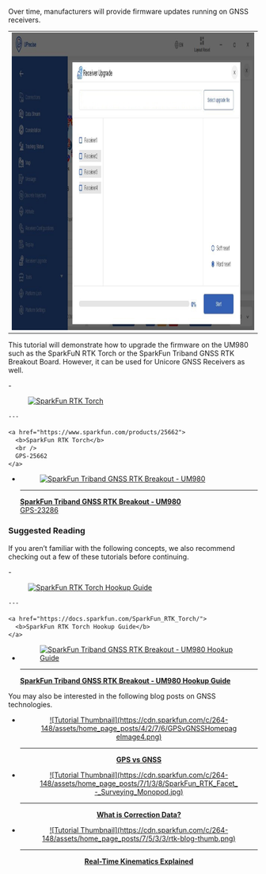 


Over time, manufacturers will provide firmware updates running on GNSS receivers.

<div style="text-align: center;">
  <table>
    <tr style="vertical-align:middle;">
     <td style="text-align: center; vertical-align: middle;"><a href="../assets/img/UPrecise_Software_Receiver_Upgrade.JPG"><img src="../assets/img/UPrecise_Software_Receiver_Upgrade.JPG" width="600px" height="600px" alt="UPrecise Software: Receiver Upgrade"></a></td>
    </tr>
  </table>
</div>



This tutorial will demonstrate how to upgrade the firmware on the UM980 such as the SparkFuN RTK Torch or the SparkFun Triband GNSS RTK Breakout Board. However, it can be used for Unicore GNSS Receivers as well.

<!--

* [SparkFun RTK Torch](https://www.sparkfun.com/products/25662)
* [SparkFun Triband GNSS RTK Breakout Board](https://www.sparkfun.com/products/23286)

-->



<div class="grid cards col-4" markdown>
<!-- ----------WHITE SPACE BETWEEN PRODUCTS---------- -->
-   <a href="https://www.sparkfun.com/products/25662">
      <figure markdown>
        <img src="https://cdn.sparkfun.com/assets/parts/2/6/2/5/0/GPS-24672-RTK-Torch-Featured2.jpg" style="width:140px; height:140px; object-fit:contain;" alt="SparkFun RTK Torch">
      </figure>
    </a>

    ---

    <a href="https://www.sparkfun.com/products/25662">
      <b>SparkFun RTK Torch</b>
      <br />
      GPS-25662
    </a>
<!-- ----------WHITE SPACE BETWEEN PRODUCTS---------- -->
-   <a href="https://www.sparkfun.com/products/23286">
      <figure markdown>
        <img src="https://cdn.sparkfun.com/assets/parts/2/3/4/8/1/23286-UM980-Triband-GNSS-Breakout-Feature.jpg" style="width:140px; height:140px; object-fit:contain;" alt="SparkFun Triband GNSS RTK Breakout - UM980">
      </figure>
    </a>

    ---

    <a href="https://www.sparkfun.com/products/23286">
      <b>SparkFun Triband GNSS RTK Breakout - UM980</b>
      <br />
      GPS-23286
    </a>
<!-- ----------WHITE SPACE BETWEEN PRODUCTS---------- -->
</div>



### Suggested Reading

If you aren’t familiar with the following concepts, we also recommend checking out a few of these tutorials before continuing.


<div class="grid cards col-4" markdown>
<!-- ----------WHITE SPACE BETWEEN GRID CARDS---------- -->
-   <a href="https://docs.sparkfun.com/SparkFun_RTK_Torch/">
      <figure markdown>
        <img src="https://cdn.sparkfun.com/assets/parts/2/6/2/5/0/GPS-24672-RTK-Torch-Featured2.jpg" style="width:264px; height:148px; object-fit:contain;" alt="SparkFun RTK Torch Hookup Guide">
      </figure>
    </a>

    ---

    <a href="https://docs.sparkfun.com/SparkFun_RTK_Torch/">
      <b>SparkFun RTK Torch Hookup Guide</b>
    </a>
<!-- ----------WHITE SPACE BETWEEN GRID CARDS---------- -->
-   <a href="https://docs.sparkfun.com/SparkFun_UM980_Triband_GNSS_RTK_Breakout/">
      <figure markdown>
        <img src="https://cdn.sparkfun.com/assets/parts/2/3/4/8/1/23286-UM980-Triband-GNSS-Breakout-Feature.jpg" style="width:264px; height:148px; object-fit:contain;" alt="SparkFun Triband GNSS RTK Breakout - UM980 Hookup Guide">
      </figure>
    </a>

    ---

    <a href="https://docs.sparkfun.com/SparkFun_UM980_Triband_GNSS_RTK_Breakout/">
      <b>SparkFun Triband GNSS RTK Breakout - UM980 Hookup Guide</b>
    </a>
<!-- ----------WHITE SPACE BETWEEN GRID CARDS---------- -->
</div>



You may also be interested in the following blog posts on GNSS technologies.

<div class="grid cards col-4" markdown align="center">

-   <a href="https://www.sparkfun.com/news/4276">
	<figure markdown>
	![Tutorial Thumbnail](https://cdn.sparkfun.com/c/264-148/assets/home_page_posts/4/2/7/6/GPSvGNSSHomepageImage4.png)
	</figure>

	---

	**GPS vs GNSS**</a>

-   <a href="https://www.sparkfun.com/news/7138">
	<figure markdown>
	![Tutorial Thumbnail](https://cdn.sparkfun.com/c/264-148/assets/home_page_posts/7/1/3/8/SparkFun_RTK_Facet_-_Surveying_Monopod.jpg)
	</figure>

	---

	**What is Correction Data?**</a>

-   <a href="https://www.sparkfun.com/news/7533">
	<figure markdown>
	![Tutorial Thumbnail](https://cdn.sparkfun.com/c/264-148/assets/home_page_posts/7/5/3/3/rtk-blog-thumb.png)
	</figure>

	---

	**Real-Time Kinematics Explained**</a>

</div>
